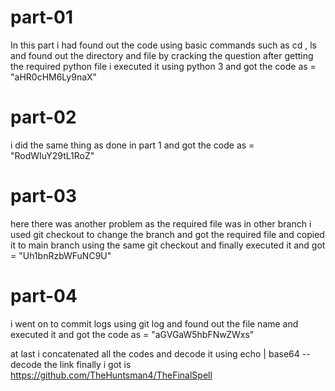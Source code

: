 # part-01
In this part i had found out the code using basic commands such as cd , ls and found out the directory and file by cracking the question after getting the required python file i executed it using python 3 and got the code as = "aHR0cHM6Ly9naX" 
# part-02
i did the same thing as done in part 1 and got the code as = "RodWIuY29tL1RoZ"
# part-03
here there was another problem as the required file was in other branch i used git checkout to change the branch and got the required file and copied it to main branch using the same git checkout and finally executed it and got = "Uh1bnRzbWFuNC9U"
# part-04
i went on to commit logs using git log and found out the file 
name and executed it and got the code as = "aGVGaW5hbFNwZWxs" 
  
at last i concatenated all the codes and decode it using echo <base64 encodedString> | base64 --decode 
the link finally i got is https://github.com/TheHuntsman4/TheFinalSpell
